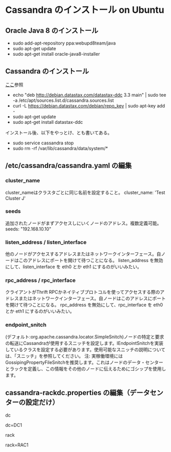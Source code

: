 ﻿# Cassandra のインストール on Ubuntu

## Oracle Java 8 のインストール

- sudo add-apt-repository ppa:webupd8team/java
- sudo apt-get update
- sudo apt-get install oracle-java8-installer

## Cassandra のインストール
[ここ](http://docs.datastax.com/en/cassandra/3.x/cassandra/install/installDeb.html)参照

- echo "deb http://debian.datastax.com/datastax-ddc 3.3 main" | sudo tee -a /etc/apt/sources.list.d/cassandra.sources.list
- curl -L https://debian.datastax.com/debian/repo_key | sudo apt-key add -
- sudo apt-get update
- sudo apt-get install datastax-ddc

インストール後、以下をやっとけ、とも書いてある。

- sudo service cassandra stop
- sudo rm -rf /var/lib/cassandra/data/system/*

## /etc/cassandra/cassandra.yaml の編集

### cluster_name
cluster_nameはクラスタごとに同じ名前を設定すること。
cluster_name: 'Test Cluster J'

### seeds
追加されたノードがまずアクセスしにいくノードのアドレス。複数定義可能。
seeds: "192.168.10.10"

### listen_address / listen_interface
他のノードがアクセスするアドレスまたはネットワークインターフェース。自ノードはこのアドレスにポートを開けて待つことになる。
listen_address を無効にして、listen_interface を eth0 とか eth1 にするのがいいみたい。

### rpc_address / rpc_interface
クライアントがThrift RPCかネイティブプロトコルを使ってアクセスする際のアドレスまたはネットワークインターフェース。自ノードはこのアドレスにポートを開けて待つことになる。
rpc_address を無効にして、rpc_interface を eth0 とか eth1 にするのがいいみたい。

### endpoint_snitch
(デフォルト:org.apache.cassandra.locator.SimpleSnitch)ノードの特定と要求の転送にCassandraが使用するスニッチを設定します。IEndpointSnitchを実装しているクラスを設定する必要があります。使用可能なスニッチの説明については、「スニッチ」を参照してください。
注: 実稼働環境にはGossipingPropertyFileSnitchを推奨します。これはノードのデータ・センターとラックを定義し、この情報をその他のノードに伝えるためにゴシップを使用します。

## cassandra-rackdc.properties の編集（データセンターの設定だけ）

dc

dc=DC1

rack

rack=RAC1


